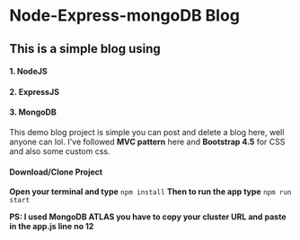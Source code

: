 # Node-Express-mongoDB Blog

## This is a simple blog using 
#### 1. NodeJS
#### 2. ExpressJS
#### 3. MongoDB

This demo blog project is simple you can post and delete a blog here, well anyone can lol. I've followed **MVC pattern** here and **Bootstrap 4.5** for CSS and also some custom css.  

#### Download/Clone Project
**Open your terminal and type** 
    `npm install`
**Then to run the app type**
    `npm run start`
    
**PS: I used MongoDB ATLAS you have to copy your cluster URL and paste in the app.js line no 12**
